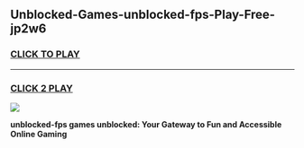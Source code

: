 
## Unblocked-Games-unblocked-fps-Play-Free-jp2w6
<h3>
<a href="https://premium76.site?title=unblocked-fps&ref=23A">CLICK TO PLAY</a></h3>
<hr>

<h3>
<a href="https://premium76.site?title=unblocked-fps&ref=23A">CLICK 2 PLAY</a>
  
</h3>

<a href="https://premium76.site?title=unblocked-fps&ref=23A"><img src="https://clearcache.store/games.png"></a>


**unblocked-fps games unblocked: Your Gateway to Fun and Accessible Online Gaming**
